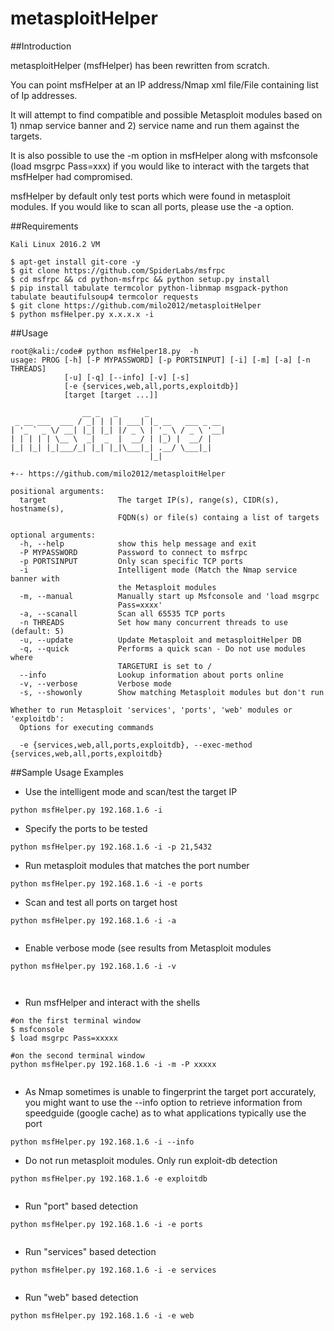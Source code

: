 metasploitHelper  
================  
##Introduction

metasploitHelper (msfHelper) has been rewritten from scratch. 

You can point msfHelper at an IP address/Nmap xml file/File containing list of Ip addresses. 

It will attempt to find compatible and possible Metasploit modules based on 1) nmap service banner and 2) service name and run them against the targets.

It is also possible to use the -m option in msfHelper along with msfconsole (load msgrpc Pass=xxx) if you would like to interact with the targets that msfHelper had compromised.
  
msfHelper by default only test ports which were found in metasploit modules.  If you would like to scan all ports, please use the -a option.
    
##Requirements
```
Kali Linux 2016.2 VM

$ apt-get install git-core -y 
$ git clone https://github.com/SpiderLabs/msfrpc
$ cd msfrpc && cd python-msfrpc && python setup.py install
$ pip install tabulate termcolor python-libnmap msgpack-python tabulate beautifulsoup4 termcolor requests
$ git clone https://github.com/milo2012/metasploitHelper
$ python msfHelper.py x.x.x.x -i 

```  
  
##Usage  
```
root@kali:/code# python msfHelper18.py  -h
usage: PROG [-h] [-P MYPASSWORD] [-p PORTSINPUT] [-i] [-m] [-a] [-n THREADS]
            [-u] [-q] [--info] [-v] [-s]
            [-e {services,web,all,ports,exploitdb}]
            [target [target ...]]

                __ _   _      _                 
 _ __ ___  ___ / _| | | | ___| |_ __   ___ _ __ 
| '_ ` _ \/ __| |_| |_| |/ _ \ | '_ \ / _ \ '__|
| | | | | \__ \  _|  _  |  __/ | |_) |  __/ |   
|_| |_| |_|___/_| |_| |_|\___|_| .__/ \___|_|   
                               |_|              

+-- https://github.com/milo2012/metasploitHelper

positional arguments:
  target                The target IP(s), range(s), CIDR(s), hostname(s),
                        FQDN(s) or file(s) containg a list of targets

optional arguments:
  -h, --help            show this help message and exit
  -P MYPASSWORD         Password to connect to msfrpc
  -p PORTSINPUT         Only scan specific TCP ports
  -i                    Intelligent mode (Match the Nmap service banner with
                        the Metasploit modules
  -m, --manual          Manually start up Msfconsole and 'load msgrpc
                        Pass=xxxx'
  -a, --scanall         Scan all 65535 TCP ports
  -n THREADS            Set how many concurrent threads to use (default: 5)
  -u, --update          Update Metasploit and metasploitHelper DB
  -q, --quick           Performs a quick scan - Do not use modules where
                        TARGETURI is set to /
  --info                Lookup information about ports online
  -v, --verbose         Verbose mode
  -s, --showonly        Show matching Metasploit modules but don't run

Whether to run Metasploit 'services', 'ports', 'web' modules or 'exploitdb':
  Options for executing commands

  -e {services,web,all,ports,exploitdb}, --exec-method {services,web,all,ports,exploitdb}

```  
     
##Sample Usage Examples
- Use the intelligent mode and scan/test the target IP
```  
python msfHelper.py 192.168.1.6 -i

```    
- Specify the ports to be tested
```  
python msfHelper.py 192.168.1.6 -i -p 21,5432  

```    
- Run metasploit modules that matches the port number   
```  
python msfHelper.py 192.168.1.6 -i -e ports

```    
- Scan and test all ports on target host  
```  
python msfHelper.py 192.168.1.6 -i -a
 
```    
- Enable verbose mode (see results from Metasploit modules  
```  
python msfHelper.py 192.168.1.6 -i -v
 
 
```    
- Run msfHelper and interact with the shells
```  
#on the first terminal window
$ msfconsole
$ load msgrpc Pass=xxxxx

#on the second terminal window
python msfHelper.py 192.168.1.6 -i -m -P xxxxx
 
```    
- As Nmap sometimes is unable to fingerprint the target port accurately, you might want to use the --info option to retrieve information from speedguide (google cache) as to what applications typically use the port
```  
python msfHelper.py 192.168.1.6 -i --info

```    
- Do not run metasploit modules. Only run exploit-db detection
```  
python msfHelper.py 192.168.1.6 -e exploitdb
 

```    
- Run "port" based detection
```  
python msfHelper.py 192.168.1.6 -i -e ports
 

```    
- Run "services" based detection
```  
python msfHelper.py 192.168.1.6 -i -e services


```    
- Run "web" based detection
```  
python msfHelper.py 192.168.1.6 -i -e web
 

